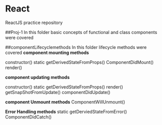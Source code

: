 # React
ReactJS practice repository

##Proj-1
In this folder basic concepts of functional and class components were covered

##componentLifecyclemethods
In this folder lifecycle methods were covered
**component mounting methods**

constructor()
static getDerivedStateFromProps()
ComponentDidMount()
render()

**component updating methods**

constructor()
static getDerivedStateFromProps()
render()
getSnapShotFromUpdate()
componentDidUpdate()

**component Unmount methods**
ComponentWillUnmount()

**Error Handling methods**
static getDerviedStateFromError()
ComponentDidCatch()
